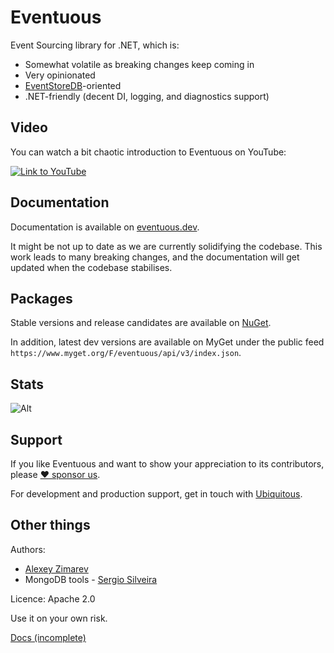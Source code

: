 # Eventuous

Event Sourcing library for .NET, which is:
- Somewhat volatile as breaking changes keep coming in
- Very opinionated
- [EventStoreDB](https://eventstore.com)-oriented
- .NET-friendly (decent DI, logging, and diagnostics support)

## Video

You can watch a bit chaotic introduction to Eventuous on YouTube:

[![Link to YouTube](http://img.youtube.com/vi/IbnXdERLDjk/0.jpg)](http://www.youtube.com/watch?v=IbnXdERLDjk "InfoZone Eventuous talk")

## Documentation

Documentation is available on [eventuous.dev](https://eventuous.dev).

It might be not up to date as we are currently solidifying the codebase. 
This work leads to many breaking changes, and the documentation will get updated when the codebase stabilises.

## Packages

Stable versions and release candidates are available on [NuGet](https://www.nuget.org/profiles/Eventuous).

In addition, latest dev versions are available on MyGet under the public feed `https://www.myget.org/F/eventuous/api/v3/index.json`.

## Stats

![Alt](https://repobeats.axiom.co/api/embed/c4a3fbe9b19b39fbe80366bb8b5877a4dd329fed.svg "Repobeats analytics image")

## Support

If you like Eventuous and want to show your appreciation to its contributors, please [:heart: sponsor us](https://github.com/sponsors/alexeyzimarev).

For development and production support, get in touch with [Ubiquitous](https://ubiquitous.no).

## Other things

Authors: 
- [Alexey Zimarev](https://zimarev.com)
- MongoDB tools - [Sergio Silveira](https://twitter.com/RagingKore)

Licence: Apache 2.0

Use it on your own risk.

[Docs (incomplete)](https://eventuous.dev)
